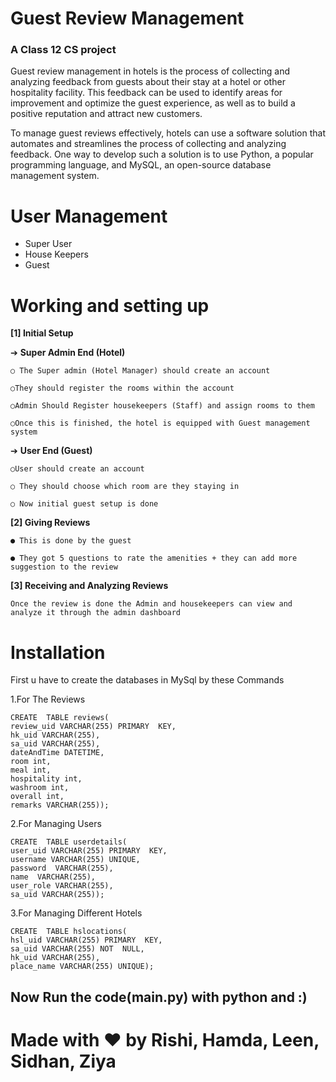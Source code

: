 # Guest Review Management
### A Class 12 CS project

Guest review management in hotels is the process of collecting and analyzing feedback from guests about their stay at a hotel or other hospitality facility. This feedback can be used to identify areas for improvement and optimize the guest experience, as well as to build a positive reputation and attract new customers.

To manage guest reviews effectively, hotels can use a software solution that automates and streamlines the process of collecting and analyzing feedback. One way to develop such a solution is to use Python, a popular programming language, and MySQL, an open-source database management system.

# User Management

 - Super User 
 - House Keepers
 - Guest

# Working and setting up

**[1]  Initial Setup**

➔ **Super Admin End (Hotel)**

	○ The Super admin (Hotel Manager) should create an account

	○They should register the rooms within the account

	○Admin Should Register housekeepers (Staff) and assign rooms to them

	○Once this is finished, the hotel is equipped with Guest management system

➔ **User End (Guest)**

	○User should create an account

	○ They should choose which room are they staying in

	○ Now initial guest setup is done

**[2]  Giving Reviews**

	● This is done by the guest

	● They got 5 questions to rate the amenities + they can add more suggestion to the review

**[3]  Receiving and Analyzing Reviews**

	Once the review is done the Admin and housekeepers can view and analyze it through the admin dashboard

# Installation
First u have to create the databases in MySql by these Commands


1.For The Reviews


    CREATE  TABLE reviews(
    review_uid VARCHAR(255) PRIMARY  KEY,
    hk_uid VARCHAR(255),
    sa_uid VARCHAR(255),
    dateAndTime DATETIME,
    room int,
    meal int,
    hospitality int,
    washroom int,
    overall int,
    remarks VARCHAR(255));

2.For Managing Users

    CREATE  TABLE userdetails(
    user_uid VARCHAR(255) PRIMARY  KEY,
    username VARCHAR(255) UNIQUE,
    password  VARCHAR(255),
    name  VARCHAR(255),
    user_role VARCHAR(255),
    sa_uid VARCHAR(255));

3.For Managing Different Hotels

    CREATE  TABLE hslocations(
    hsl_uid VARCHAR(255) PRIMARY  KEY,
    sa_uid VARCHAR(255) NOT  NULL,
    hk_uid VARCHAR(255),
    place_name VARCHAR(255) UNIQUE);

## Now Run the code(main.py) with python and :)
# Made with ❤️ by Rishi, Hamda, Leen, Sidhan, Ziya 

